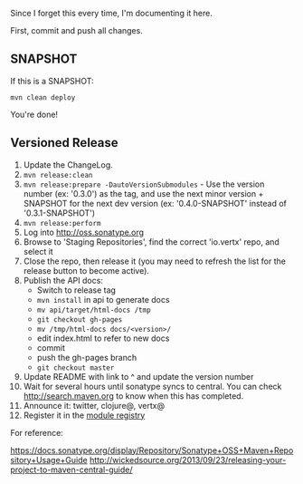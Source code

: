 Since I forget this every time, I'm documenting it here.

First, commit and push all changes.

## SNAPSHOT

If this is a SNAPSHOT:

    mvn clean deploy

You're done!

## Versioned Release

1. Update the ChangeLog.
2. `mvn release:clean`
3. `mvn release:prepare -DautoVersionSubmodules` -
   Use the version number (ex: '0.3.0') as the tag, and use the next
   minor version + SNAPSHOT for the next dev version (ex:
   '0.4.0-SNAPSHOT' instead of '0.3.1-SNAPSHOT')
4. `mvn release:perform`
5. Log into <http://oss.sonatype.org>
6. Browse to 'Staging Repositories', find the correct 'io.vertx' repo,
   and select it
7. Close the repo, then release it (you may need to refresh the list
   for the release button to become active).
8. Publish the API docs:
   * Switch to release tag
   * `mvn install` in api to generate docs
   * `mv api/target/html-docs /tmp`
   * `git checkout gh-pages`
   * `mv /tmp/html-docs docs/<version>/`
   * edit index.html to refer to new docs
   * commit
   * push the gh-pages branch
   * `git checkout master`
9. Update README with link to ^ and update the version number
10. Wait for several hours until sonatype syncs to central. You can
    check <http://search.maven.org> to know when this has completed.
11. Announce it: twitter, clojure@, vertx@
12. Register it in the [module registry](http://modulereg.vertx.io/)

For reference:

<https://docs.sonatype.org/display/Repository/Sonatype+OSS+Maven+Repository+Usage+Guide>
<http://wickedsource.org/2013/09/23/releasing-your-project-to-maven-central-guide/>
